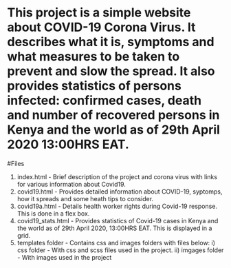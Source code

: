 # This project is a simple website about COVID-19 Corona Virus. It describes what it is, symptoms and what measures to be taken to prevent and slow the spread. It also provides statistics of persons infected: confirmed cases, death and number of recovered persons in Kenya and the world as of 29th April 2020 13:00HRS EAT.

#Files

1. index.html - Brief description of the project and corona virus with links for various information about Covid19.
2. covid19.html - Provides detailed information about COVID-19, syptomps, how it spreads and some heath tips to consider.
3. covid19a.html - Details health worker rights during Covid-19 response. This is done in a flex box.
4. covid19_stats.html - Provides statistics of Covid-19 cases in Kenya and the world as of 29th April 2020, 13:00HRS EAT. This is displayed in a grid.
5. templates folder - Contains css and images folders with files below:
	i) css folder - With css and scss files used in the project.
	ii) imgages folder -  With images used in the project

